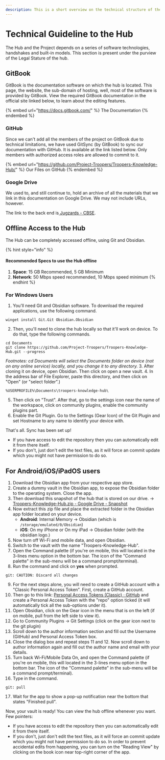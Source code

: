 ```yaml
---
description: This is a short overview on the technical structure of the hub.
---
```

# Technical Guideline to the Hub

The Hub and the Project depends on a series of software technologies, handshakes and built-in models. This section is present under the purview of the Legal Stature of the hub.

## GitBook

GitBook is the documentation software on which the hub is located. This page, the website, the sub-domain of hosting, well, most of the software is provided by GitBook. View the required GitBook documentation in the official site linked below, to learn about the editing features.

{% embed url="https://docs.gitbook.com/" %}
The Documentation
{% endembed %}

### GitHub

Since we can't add all the members of the project on GitBook due to technical limitations, we have used GitSync (by GitBook) to sync our documentation with GitHub. It is available at the link listed below. Only members with authorized access roles are allowed to commit to it.

{% embed url="https://github.com/Project-Troopers/Troopers-Knowledge-Hub/" %}
Our Files on GitHub
{% endembed %}

### Google Drive

We used to, and still continue to, hold an archive of all the materials that we link in this documentation on Google Drive. We may not include URLs, however.

The link to the back end is[ Jugzards - CBSE](https://drive.google.com/drive/folders/1H6GLo8tvjuDqWGfHuYQiZo\_WkKoVZmJX?usp=drive\_link).

## Offline Access to the Hub
The Hub can be completely accessed offline, using Git and Obsidian.

{% hint style="info" %}
#### **Recommended Specs to use the Hub offline**
1. **Space**: 15 GB Recommended, 5 GB Minimum
2. **Network**: 50 Mbps speed recommended, 10 Mbps speed minimum
{% endhint %}

### For Windows Users

1. You'll need Git and Obsidian software. To download the required applications, use the following command.
```
winget install Git.Git Obsidian.Obsidian
```
2. Then, you'll need to clone the hub locally so that it'll work on device. To do that, type the following commands. 
```
cd Documents
git clone https://github.com/Project-Troopers/Troopers-Knowledge-Hub.git --progress
```
*Footnotes: cd Documents will select the Documents folder on device (not on any online service) locally, and you change it to any directory.*
3. After cloning it on device, open Obsidian. Then click on open a new vault. 
4. In the address bar of File Explorer, paste this directory, and then click on "Open" (or "select folder".)
```
%USERPROFILE%\Documents\troopers-knowledge-hub\
```
5. Then click on "Trust". After that, go to the settings icon near the name of the workspace, click on community plugins, enable the community plugins part.
6. Enable the Git Plugin. Go to the Settings (Gear Icon) of the Git Plugin and set Hostname to any name to identify your device with.

That's all. Sync has been set up! 
- If you have access to edit the repository then you can automatically edit it from there itself.
- If you don't, just don't edit the text files, as it will force an commit update which you might not have permission to do so.

## For Android/iOS/iPadOS users

1. Download the Obsidian app from your respective app store.
2. Create a dummy vault in the Obsidian app, to expose the Obsidian folder to the operating system. Close the app.
3. Then download this snapshot of the hub that is stored on our drive. -> [Troopers-Knowledge-Hub.zip - Google Drive - Snapshot](https://drive.google.com/open?id=1ZHLTrpX3hhfaVD6O45d4IWghg5YfhdVD&usp=drive_fs)
4. Now extract this zip file and place the extracted folder in the Obsidian app folder located on your device.
	- **Android**: Internal Memory -> Obsidian (which is `/storage/emulated/0/Obsidian`)
	- **iOS**: On my iPhone or On my iPad -> Obsidian folder (with the obsidian logo.)
5. Now turn off Wi-Fi and mobile data, and open Obsidian.
6. Switch to the vault with the name "Troopers-Knowledge-Hub".
7. Open the Command palette (if you're on mobile, this will located in the 3-lines menu option in the bottom bar. The icon of the "Command palette" in the sub-menu will be a command prompt/terminal).
8. Run the command and click on **yes** when prompted.
```
git: CAUTION: Discard all changes
```
9. For the next steps alone, you will need to create a GitHub account with a "Classic Personal Access Token". First, create a GitHub account.
10. Then go to this link: [Personal Access Tokens (Classic) · GitHub](https://github.com/settings/tokens) and create a Personal Access Token with the "repo" option ticked (it will automatically tick all the sub-options under it).
11. Open Obsidian, click on the Gear icon in the menu that is on the left (if on mobile, pull from the left side to view it).
12. Go to Community Plugins -> Git Settings (click on the gear icon next to the git plugin)
13. Scroll down to the author information section and fill out the Username (GitHub) and Personal Access Token box.
14. Close the dialog box and repeat steps 11 and 12. Now scroll down to author information again and fill out the author name and email with your details.
15. Turn back Wi-Fi/Mobile Data On, and open the Command palette (if you're on mobile, this will located in the 3-lines menu option in the bottom bar. The icon of the "Command palette" in the sub-menu will be a command prompt/terminal).
16. Type in the command.
```
git: pull
```
17. Wait for the app to show a pop-up notification near the bottom that states "Finished pull".

Now, your vault is ready! You can view the hub offline whenever you want. Few pointers:
- If you have access to edit the repository then you can automatically edit it from there itself.
- If you don't, just don't edit the text files, as it will force an commit update which you might not have permission to do so. In order to prevent accidental edits from happening, you can turn on the "Reading View" by clicking on the book icon near top-right corner of the app.